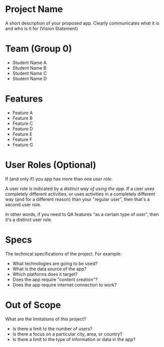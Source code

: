# Project Name

A short description of your proposed app. Clearly communicates what it is and who is it for (Vision Statement)

# Team (Group 0)

- Student Name A
- Student Name B
- Student Name C
- Student Name D

# Features

- Feature A
- Feature B
- Feature C
- Feature D
- Feature E
- Feature F
- Feature G

# User Roles (Optional)

If (and only if) you app has more than one *user role*. 

A user role is indicated by a _distinct way of using the app_. If a user uses completely different activities, or uses activities in a completely different way (and for a different reason) than your "regular user", then that's a second user role.

In other words, if you need to QA features "as a certain type of user", then it's a distinct user role.

# Specs

The technical specifications of the project. For example:

- What technologies are going to be used?
- What is the data source of the app?
- Which platforms does it target?
- Does the app require "content creation"?
- Does the app require internet connection to work?

# Out of Scope

What are the limitations of this project?
- Is there a limit to the number of users?
- Is there a focus on a particular city, area, or country?
- Is there a limit to the type of information or data in the app?
